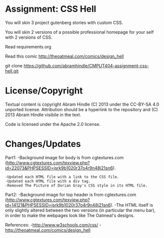 Assignment: CSS Hell
====================

You will skin 3 project gutenberg stories with custom CSS.

You will skin 2 versions of a possible professional homepage for your
self with 2 versions of CSS.

Read requirements.org

Read this comic http://theoatmeal.com/comics/design_hell

git clone https://github.com/abramhindle/CMPUT404-assignment-css-hell.git

License/Copyright
=================

Textual content is copyright Abram Hindle (C) 2013 under the CC-BY-SA
4.0 unported license. Attribution should be a hyperlink to the
repository and (C) 2013 Abram Hindle visibile in the text.

Code is licensed under the Apache 2.0 license.


Changes/Updates
=================
Part1:
	-Background image for body is from cgtextures.com (http://www.cgtextures.com/texview.php?id=22073&PHPSESSID=jsrk9b1020r37o4r9n48j21sn6).

	-Updated each HTML file with a link to the CSS file.
	-Updated each HTML file with a div tag.
	-Removed The Picture of Dorian Gray's CSS style in its HTML file.

Part2:
	-Background image for top header is from cgtextures.com (http://www.cgtextures.com/texview.php?id=14121&PHPSESSID=jsrk9b1020r37o4r9n48j21sn6).
	-The HTML itself is only slightly altered between the two versions (in particular the menu bar),
	in order to make the webpages look like The Oatmeal's designs.

References:
	-http://www.w3schools.com/css/
	-http://theoatmeal.com/comics/design_hell





